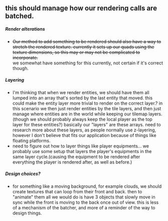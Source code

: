 ## this should manage how our rendering calls are batched.
##### Render alterations
* ~~Our method to add something to be rendered should also have a way to stretch the rendered texture. currently it sets up our quads using the texture dimensions, so this may or may not be complicated to incorporate.~~
    <br>we somewhat have something for this currently, not certain if it's correct though.
##### Layering
* I'm thinking that when we render entities, we should have them all lumped into an array that's sorted by the last entity that moved. this could make the entity layer more trivial to render on the correct layer.? in this scenario we then just render
entities by the tile layers, and then just manage where entities are in the world while keeping our tilemap layers. (though we should probably always keep the local player as the top layer for these entities?) basically our "layers" are these arrays.
need to research more about these layers, as people normally use z-layering, however I don't believe that fits our application because of things like floating platforms.
* need to figure out how to layer things like player equipments... we probably use some setup that layers the player's equipments in the same layer cycle.(causing the equipment to be rendered after everything the player is rendered after, as well as before.)
##### Design choices?
* for something like a moving background, for example clouds, we should create textures that can loop from their front and back. then to "animate" them all we would do is have 3 objects that slowly move in sync while the front is moving to the back once out of view. this is less of a mechanism of the batcher, and more of a reminder of the way to design things.
